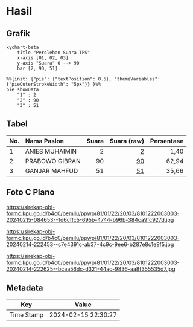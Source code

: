 # Hasil

## Grafik

```mermaid
xychart-beta
    title "Perolehan Suara TPS"
    x-axis [01, 02, 03]
    y-axis "Suara" 0 --> 90
    bar [2, 90, 51]
```

```mermaid
%%{init: {"pie": {"textPosition": 0.5}, "themeVariables": {"pieOuterStrokeWidth": "5px"}} }%%
pie showData
    "1" : 2
    "2" : 90
    "3" : 51
```

## Tabel

| No. | Nama Paslon    | Suara | Suara (raw) | Persentase |
|:--- |:-------------- | -----:| -----------:| ----------:|
| 1   | ANIES MUHAIMIN | 2     | [2][p-1]    | 1,40       |
| 2   | PRABOWO GIBRAN | 90    | [90][p-2]   | 62,94      |
| 3   | GANJAR MAHFUD  | 51    | [51][p-3]   | 35,66      |


[p-1]: https://github.com/gigit-pemilu/pemilu-2024-81-maluku/blob/main/pilpres/hitung-suara/sub/81-maluku/sub/01-maluku-tengah/sub/22-leihitu-barat/sub/2003-allang/sub/003-tps/sub/paslon-1.txt
[p-2]: https://github.com/gigit-pemilu/pemilu-2024-81-maluku/blob/main/pilpres/hitung-suara/sub/81-maluku/sub/01-maluku-tengah/sub/22-leihitu-barat/sub/2003-allang/sub/003-tps/sub/paslon-2.txt
[p-3]: https://github.com/gigit-pemilu/pemilu-2024-81-maluku/blob/main/pilpres/hitung-suara/sub/81-maluku/sub/01-maluku-tengah/sub/22-leihitu-barat/sub/2003-allang/sub/003-tps/sub/paslon-3.txt

## Foto C Plano

https://sirekap-obj-formc.kpu.go.id/b4c0/pemilu/ppwp/81/01/22/20/03/8101222003003-20240215-084653--1d6cffc5-695b-4744-b96b-384ca9fc927d.jpg

https://sirekap-obj-formc.kpu.go.id/b4c0/pemilu/ppwp/81/01/22/20/03/8101222003003-20240214-222453--c7e4391c-ab37-4c9c-9ee6-b287e8c1e9f5.jpg

https://sirekap-obj-formc.kpu.go.id/b4c0/pemilu/ppwp/81/01/22/20/03/8101222003003-20240214-222625--bcaa56dc-d321-44ac-9836-aa8f355535d7.jpg


## Metadata

| Key        | Value               |
| ---------- | ------------------- |
| Time Stamp | 2024-02-15 22:30:27 |



